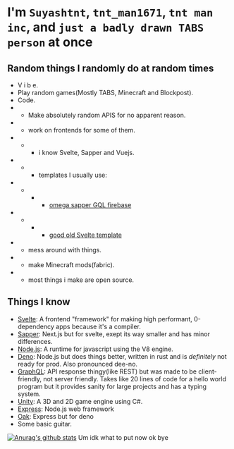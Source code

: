 
# I'm `Suyashtnt`, `tnt_man1671`, `tnt man inc`, and `just a badly drawn TABS person` at once

## Random things I randomly do at random times

 - V i b e.
 - Play random games(Mostly TABS, Minecraft and Blockpost).
 - Code.
 -  - Make absolutely random APIS for no apparent reason.
 -  - work on frontends for some of them.
 -  -  - i know Svelte, Sapper and Vuejs.
 -  - - templates I usually use: 
 -  - - - [omega sapper GQL firebase](https://github.com/babichjacob/sapper-firebase-typescript-graphql-tailwindcss-actions-template)
 -  - - - [good old Svelte template](https://github.com/sveltejs/template)
 -  - mess around with things.
 -  - make Minecraft mods(fabric).
 -  - most things i make are open source.
## Things I know
- [Svelte](https://svelte.dev/): A frontend "framework" for making high performant, 0-dependency apps because it's a compiler.
- [Sapper](https://sapper.svelte.dev/): Next.js but for svelte, exept its way smaller and has minor differences.
- [Node.js](https://nodejs.org/en/): A runtime for javascript using the V8 engine.
- [Deno](https://deno.land/): Node.js but does things better, written in rust and is _definitely_ not ready for prod. Also pronounced dee-no.
- [GraphQL](https://graphql.org/): API response thingy(like REST) but was made to be client-friendly, not server friendly. Takes like 20 lines of code for a hello world program but it provides sanity for large projects and has a typing system.
- [Unity](https://unity.com/): A 3D and 2D game engine using C#.
- [Express](http://expressjs.com/): Node.js web framework
- [Oak](https://oakserver.github.io/oak/): Express but for deno
- Some basic guitar.

[![Anurag's github stats](https://github-readme-stats.vercel.app/api?username=suyashtnt)](https://github.com/anuraghazra/github-readme-stats)
Um idk what to put now ok bye

